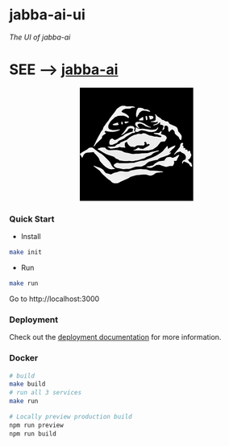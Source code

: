 jabba-ai-ui
==============

_The UI of jabba-ai_


# SEE --> [jabba-ai](https://github.com/Koubae/jabba-ai)

<p align="center">
  <img src="docs/imgs/jabba.png" />
</p>


### Quick Start

*  Install

```bash
make init
```

* Run

```bash
make run
```

Go to http://localhost:3000


### Deployment

Check out the [deployment documentation](https://nuxt.com/docs/getting-started/deployment) for more information.


### Docker

```bash
# build
make build
# run all 3 services
make run 
```

```bash
# Locally preview production build
npm run preview
npm run build
```
